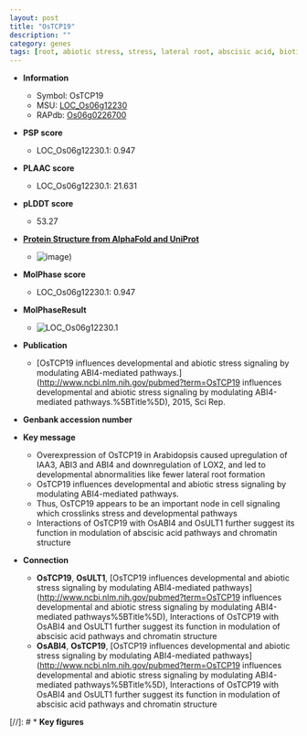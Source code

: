 ```yaml
---
layout: post
title: "OsTCP19"
description: ""
category: genes
tags: [root, abiotic stress, stress, lateral root, abscisic acid, biotic stress, node]
---
```


* **Information**  
    + Symbol: OsTCP19  
    + MSU: [LOC_Os06g12230](http://rice.plantbiology.msu.edu/cgi-bin/ORF_infopage.cgi?orf=LOC_Os06g12230)  
    + RAPdb: [Os06g0226700](http://rapdb.dna.affrc.go.jp/viewer/gbrowse_details/irgsp1?name=Os06g0226700)  

* **PSP score**  
    + LOC_Os06g12230.1: 0.947 

* **PLAAC score**  
    + LOC_Os06g12230.1: 21.631 

* **pLDDT score**
    + 53.27

* **[Protein Structure from AlphaFold and UniProt](https://www.uniprot.org/uniprotkb/Q67WL3/entry#structure)**
    + ![image](https://ricepsp.github.io/images/Q6/AF-Q67WL3-F1.png))

* **MolPhase score**
    + LOC_Os06g12230.1: 0.947

* **MolPhaseResult**
    + ![LOC_Os06g12230.1](https://ricepsp.github.io/pictures/LOC_Os06g/LOC_Os06g12230.1.png)

* **Publication**  
    + [OsTCP19 influences developmental and abiotic stress signaling by modulating ABI4-mediated pathways.](http://www.ncbi.nlm.nih.gov/pubmed?term=OsTCP19 influences developmental and abiotic stress signaling by modulating ABI4-mediated pathways.%5BTitle%5D), 2015, Sci Rep.

* **Genbank accession number**  

* **Key message**  
    + Overexpression of OsTCP19 in Arabidopsis caused upregulation of IAA3, ABI3 and ABI4 and downregulation of LOX2, and led to developmental abnormalities like fewer lateral root formation
    + OsTCP19 influences developmental and abiotic stress signaling by modulating ABI4-mediated pathways.
    + Thus, OsTCP19 appears to be an important node in cell signaling which crosslinks stress and developmental pathways
    + Interactions of OsTCP19 with OsABI4 and OsULT1 further suggest its function in modulation of abscisic acid pathways and chromatin structure

* **Connection**  
    + __OsTCP19__, __OsULT1__, [OsTCP19 influences developmental and abiotic stress signaling by modulating ABI4-mediated pathways](http://www.ncbi.nlm.nih.gov/pubmed?term=OsTCP19 influences developmental and abiotic stress signaling by modulating ABI4-mediated pathways%5BTitle%5D), Interactions of OsTCP19 with OsABI4 and OsULT1 further suggest its function in modulation of abscisic acid pathways and chromatin structure
    + __OsABI4__, __OsTCP19__, [OsTCP19 influences developmental and abiotic stress signaling by modulating ABI4-mediated pathways](http://www.ncbi.nlm.nih.gov/pubmed?term=OsTCP19 influences developmental and abiotic stress signaling by modulating ABI4-mediated pathways%5BTitle%5D), Interactions of OsTCP19 with OsABI4 and OsULT1 further suggest its function in modulation of abscisic acid pathways and chromatin structure

[//]: # * **Key figures**  


